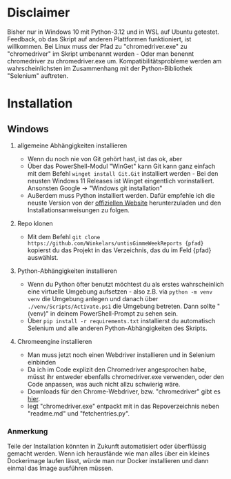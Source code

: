 # Disclaimer
Bisher nur in Windows 10 mit Python-3.12 und in WSL auf Ubuntu getestet.
Feedback, ob das Skript auf anderen Plattformen funktioniert, ist willkommen.
Bei Linux muss der Pfad zu "chromedriver.exe" zu "chromedriver" im Skript umbenannt werden - Oder man benennt chromedriver zu chromedriver.exe um.
Kompatibilitätsprobleme werden am wahrscheinlichsten im Zusammenhang mit der Python-Bibliothek "Selenium" auftreten.

# Installation
## Windows
1. allgemeine Abhängigkeiten installieren
    - Wenn du noch nie von Git gehört hast, ist das ok, aber  
    - Über das PowerShell-Modul "WinGet" kann Git kann ganz einfach mit dem Befehl ```winget install Git.Git``` installiert werden - Bei den neusten Windows 11 Releases ist Winget eingentlich vorinstalliert. Ansonsten Google -> "Windows git installation"
    - Außerdem muss Python installiert werden. Dafür empfehle ich die neuste Version von der [offiziellen Website](https://www.python.org/downloads/) herunterzuladen und den Installationsanweisungen zu folgen.

2. Repo klonen
    - Mit dem Befehl ```git clone https://github.com/Winkelars/untisGimmeWeekReports {pfad}``` kopierst du das Projekt in das Verzeichnis, das du im Feld {pfad} auswählst. 

3. Python-Abhängigkeiten installieren
    - Wenn du Python öfter benutzt möchtest du als erstes wahrscheinlich eine virtuelle Umgebung aufsetzen - also z.B. via ```python -m venv venv``` die Umgebung anlegen und danach über ```./venv/Scripts/Activate.ps1``` die Umgebung betreten. Dann sollte "(venv)" in deinem PowerShell-Prompt zu sehen sein.
    - Über ```pip install -r requirements.txt``` installierst du automatisch Selenium und alle anderen Python-Abhängigkeiten des Skripts.

4. Chromeengine installieren
    - Man muss jetzt noch einen Webdriver installieren und in Selenium einbinden
    - Da ich im Code explizit den Chromedriver angesprochen habe, müsst ihr entweder ebenfalls chromedriver.exe verwenden, oder den Code anpassen, was auch nicht allzu schwierig wäre.
    - Downloads für den Chrome-Webdriver, bzw. "chromedriver" gibt es [hier](https://googlechromelabs.github.io/chrome-for-testing/).
    - legt "chromedriver.exe" entpackt mit in das Repoverzeichnis neben "readme.md" und "fetchentries.py".

### Anmerkung
Teile der Installation könnten in Zukunft automatisiert oder überflüssig gemacht werden. Wenn ich herausfände wie man alles über ein kleines Dockerimage laufen lässt, würde man nur Docker installieren und dann einmal das Image ausführen müssen.
